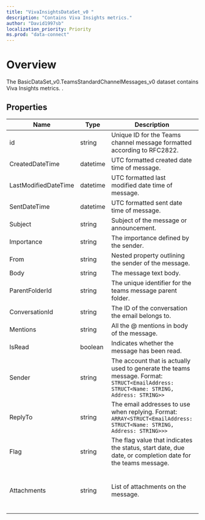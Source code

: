 ```yaml
---
title: "VivaInsightsDataSet_v0 "
description: "Contains Viva Insights metrics."
author: "David1997sb"
localization_priority: Priority
ms.prod: "data-connect"
---
```


# Overview

The BasicDataSet_v0.TeamsStandardChannelMessages_v0 dataset contains Viva Insights metrics.  .

## Properties
| Name | Type | Description | SampleData | FilterOptions | IsDateFilter | 
|--|--|--| -- | -- |--|
| id | string |Unique ID for the Teams channel message formatted according to RFC2822.| 1614618259349 |0|false|
| CreatedDateTime | datetime |UTC formatted created date time of message.|`2018-11-07T14:37:21Z`|1|true|
| LastModifiedDateTime | datetime |UTC formatted last modified date time of message.|`2018-11-07T14:37:21Z`|1|true|
| SentDateTime | datetime |UTC formatted sent date time of message.|`2018-11-07T14:37:21Z`|1|true|
| Subject | string |Subject of the message or announcement.|Hello World|0|false|
| Importance | string |The importance defined by the sender.|Normal|0|false|
| From | string |Nested property outlining the sender of the message.|`{\"application\": null,\"device\": null,\"conversation\": null, \"user\": {\"id\": \"8ea0e38b-efb3-4757-924a-5f94061cf8c2\",\"displayName\":\"Robin Kline\",\"userIdentityType\": \"aadUser\"}}`|0|false|
| Body | string |The message text body.|`{\"contentType\": \"html\", \"content\": \"<div><div>Test</div></div>\"}`|0|false|
| ParentFolderId | string |The unique identifier for the teams message parent folder.|AQMkAGU4MmU1ZjFlLWM4ZDQtNGRhNi1iNTkyLTYxMGUyZjIwM2RjMAAuAAADY0XXOiFEs0|0|false|
| ConversationId | string |The ID of the conversation the email belongs to.|AAQkAGU4MmU1ZjFlLWM4ZDQtNGRhNi1iNTkyLT|0|false|
| Mentions | string |All the @ mentions in body of the message.|`[{\"id\": 1024, \"mentionText\": \"test mention\", \"mentioned\": {\"@odata.type\": \"user\"}]`|0|false|
| IsRead | boolean |Indicates whether the message has been read.|true|0|false|
| Sender | string |The account that is actually used to generate the teams message. Format: `STRUCT<EmailAddress: STRUCT<Name: STRING, Address: STRING>>`|`{ \"EmailAddress\": { \"Name\": \"John Doe\", \"Address\": \"johnd@contoso.com\" } }`|0|false|
| ReplyTo| string |The email addresses to use when replying. Format: `ARRAY<STRUCT<EmailAddress: STRUCT<Name: STRING, Address: STRING>>>`|`[{ \"EmailAddress\": { \"Name\": \"John Doe\", \"Address\": \"johnd@contoso.com\" } }]`|0|false|
| Flag| string |The flag value that indicates the status, start date, due date, or completion date for the teams message.|`{\"FlagStatus\": \"NotFlagged\"}`|0|false|
| Attachments| string |List of attachments on the message.|`[{\"Id\": \"AAMkADFiNTAUhhYuYi0=\",\"Name\": \"How to retrieve item attachment using Outlook REST API\",\"ContentType\": \"application/octet-stream\",\"Size\": 71094,\"IsInline\": false,\"LastModifiedDateTime\": \"2015-09-24T05:57:59Z\",\"SourceUrl\": \"https://microsoft-my.sharepoint-df.com/personal/user_testtenant_com/Documents/MicrosoftTeamsChatFiles/sample.txt\",\"ProviderType\": \"OneDriveBusiness\",\"ThumbnailUrl\": null,\"PreviewUrl\": null,\"Permission\": \"Other\",\"IsFolder\": false}]`|0|false|
